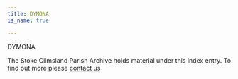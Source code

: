 ```yaml
---
title: DYMONA
is_name: true

---
```


DYMONA


The Stoke Climsland Parish Archive holds material under this index entry. To find out more please [contact us](/contact/)
